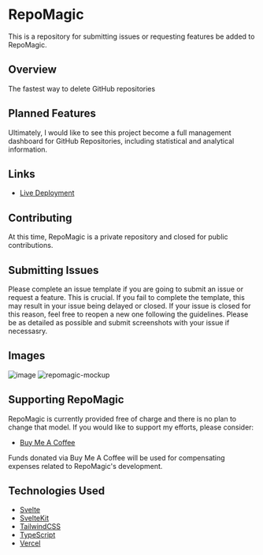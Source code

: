 # RepoMagic
This is a repository for submitting issues or requesting features be added to RepoMagic.

## Overview
The fastest way to delete GitHub repositories

## Planned Features
Ultimately, I would like to see this project become a full management dashboard for GitHub Repositories, including statistical and analytical information.

## Links
- [Live Deployment](https://www.repomagic.com)

## Contributing
At this time, RepoMagic is a private repository and closed for public contributions.

## Submitting Issues
Please complete an issue template if you are going to submit an issue or request a feature. This is crucial. If you fail to complete the template, this may result in your issue being delayed or closed. If your issue is closed for this reason, feel free to reopen a new one following the guidelines. Please be as detailed as possible and submit screenshots with your issue if necessasry.

## Images
![image](https://user-images.githubusercontent.com/5696449/198862795-d57e14f0-c63a-486b-bedf-24a124187975.png)
![repomagic-mockup](https://user-images.githubusercontent.com/5696449/198862769-932f4690-dc27-4544-9ac9-4988b4f82c2b.jpeg)

## Supporting RepoMagic
RepoMagic is currently provided free of charge and there is no plan to change that model. If you would like to support my efforts, please consider:
- [Buy Me A Coffee](https://www.buymeacoffee.com/obiemunoz)

Funds donated via Buy Me A Coffee will be used for compensating expenses related to RepoMagic's development.

## Technologies Used
- [Svelte](https://www.svelte.dev)
- [SvelteKit](https://kit.svelte.dev)
- [TailwindCSS](https://www.tailwindcss.com)
- [TypeScript](https://www.typescriptlang.org)
- [Vercel](https://www.vercel.com)
